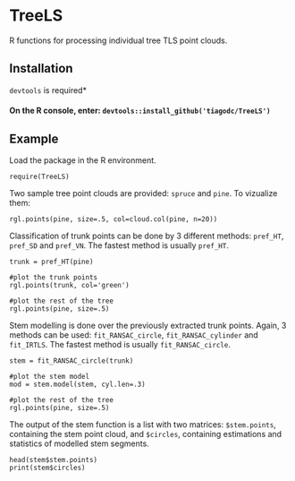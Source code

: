 # TreeLS

R functions for processing individual tree TLS point clouds.

## Installation
`devtools` is required*

#### On the R console, enter: `devtools::install_github('tiagodc/TreeLS')`

## Example

Load the package in the R environment.
```
require(TreeLS)
```

Two sample tree point clouds are provided: `spruce` and `pine`. To vizualize them:
```
rgl.points(pine, size=.5, col=cloud.col(pine, n=20))
```

Classification of trunk points can be done by 3 different methods: `pref_HT`, `pref_SD` and `pref_VN`. The fastest method is usually `pref_HT`.

```
trunk = pref_HT(pine)

#plot the trunk points
rgl.points(trunk, col='green')

#plot the rest of the tree
rgl.points(pine, size=.5)
```

Stem modelling is done over the previously extracted trunk points. Again, 3 methods can be used: `fit_RANSAC_circle`, `fit_RANSAC_cylinder` and `fit_IRTLS`. The fastest method is usually `fit_RANSAC_circle`.

```
stem = fit_RANSAC_circle(trunk)

#plot the stem model
mod = stem.model(stem, cyl.len=.3)

#plot the rest of the tree
rgl.points(pine, size=.5)
```

The output of the stem function is a list with two matrices: `$stem.points`, containing the stem point cloud, and `$circles`, containing estimations and statistics of modelled stem segments.

```
head(stem$stem.points)
print(stem$circles)
```
